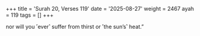 +++
title = 'Surah 20, Verses 119'
date = '2025-08-27'
weight = 2467
ayah = 119
tags = []
+++

nor will you ˹ever˺ suffer from thirst or ˹the sun’s˺ heat.” 